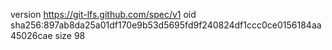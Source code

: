 version https://git-lfs.github.com/spec/v1
oid sha256:897ab8da25a01df170e9b53d5695fd9f240824df1ccc0ce0156184aa45026cae
size 98
